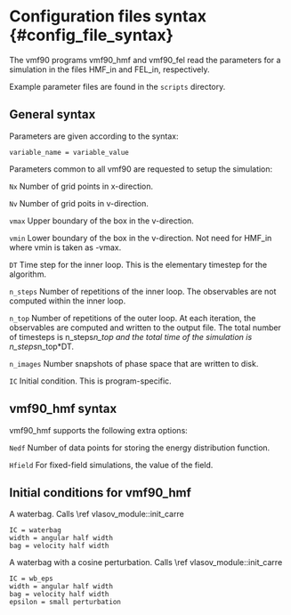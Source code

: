 Configuration files syntax {#config_file_syntax}
==========================

The vmf90 programs vmf90_hmf and vmf90_fel read the parameters for a simulation
in the files HMF_in and FEL_in, respectively.

Example parameter files are found in the ``scripts`` directory.

General syntax
--------------

Parameters are given according to the syntax:

    variable_name = variable_value


Parameters common to all vmf90 are requested to setup the simulation:

``Nx``
    Number of grid points in x-direction.

``Nv``
    Number of grid poits in v-direction.

``vmax``
    Upper boundary of the box in the v-direction.

``vmin``
    Lower boundary of the box in the v-direction. Not need for HMF_in where vmin
    is taken as -vmax.

``DT``
    Time step for the inner loop. This is the elementary timestep for the
    algorithm.

``n_steps``
    Number of repetitions of the inner loop. The observables are not computed
    within the inner loop.

``n_top``
    Number of repetitions of the outer loop. At each iteration, the observables
    are computed and written to the output file. The total number of timesteps
    is n_steps*n_top and the total time of the simulation is n_steps*n_top*DT.

``n_images``
    Number snapshots of phase space that are written to disk.

``IC``
    Initial condition. This is program-specific.


vmf90_hmf syntax
----------------

vmf90_hmf supports the following extra options:

``Nedf``
    Number of data points for storing the energy distribution function.

``Hfield``
    For fixed-field simulations, the value of the field.

Initial conditions for vmf90_hmf
--------------------------------

A waterbag. Calls \ref vlasov_module::init_carre

    IC = waterbag
    width = angular half width
    bag = velocity half width

A waterbag with a cosine perturbation. Calls \ref vlasov_module::init_carre

    IC = wb_eps
    width = angular half width
    bag = velocity half width
    epsilon = small perturbation
